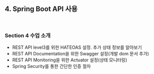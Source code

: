 ## 4. Spring Boot API 사용

<br>

### Section 4 수업 소개

- REST API level3를 위한 HATEOAS 설정. 추가 상태 정보를 알아보기
- REST API Documentation을 위한 Swagger 설정(개발 dom 문서 추가)
- REST API Monitoring을 위한 Actuator 설정(상태 모니터링)
- Spring Security를 통한 간단한 인증 절차 